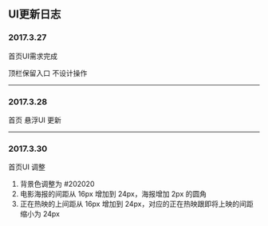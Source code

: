 ## UI更新日志

### 2017.3.27
首页UI需求完成

顶栏保留入口 不设计操作 
***

### 2017.3.28
首页 悬浮UI 更新 
***

### 2017.3.30
首页UI 调整
1. 背景色调整为 #202020
2. 电影海报的间距从 16px 增加到 24px，海报增加 2px 的圆角
3. 正在热映的上间距从 16px 增加到 24px，对应的正在热映跟即将上映的间距缩小为 24px

